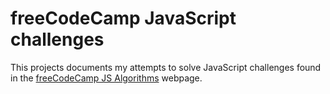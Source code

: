 # freeCodeCamp JavaScript challenges
This projects documents my attempts to solve JavaScript challenges found in the [freeCodeCamp JS Algorithms](https://www.freecodecamp.org/learn/javascript-algorithms-and-data-structures/#intermediate-algorithm-scripting) webpage.
